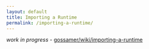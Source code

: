 ```yaml
---
layout: default
title: Importing a Runtime
permalink: /importing-a-runtime/
---
```


_work in progress_ - [gossamer/wiki/importing-a-runtime](https://github.com/ChainSafe/gossamer/wiki/importing-a-runtime)
